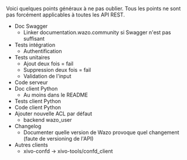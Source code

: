 Voici quelques points généraux à ne pas oublier. Tous les points ne sont pas forcément applicables à toutes les API REST.

- Doc Swagger
  - Linker documentation.wazo.community si Swagger n'est pas suffisant
- Tests intégration
  - Authentification
- Tests unitaires
  - Ajout deux fois = fail
  - Suppression deux fois = fail
  - Validation de l'input
- Code serveur
- Doc client Python
  - Au moins dans le README
- Tests client Python
- Code client Python
- Ajouter nouvelle ACL par défaut
  -  backend wazo_user
- Changelog
  - Documenter quelle version de Wazo provoque quel changement (faute de versioning de l'API)
- Autres clients
  - xivo-confd -\> xivo-tools/confd\_client
